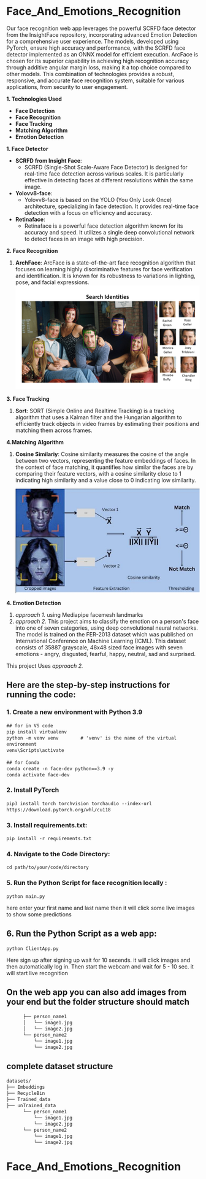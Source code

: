 # Face_And_Emotions_Recognition

Our face recognition web app leverages the powerful SCRFD face detector from the InsightFace repository, incorporating advanced Emotion Detection for a comprehensive user experience. The models, developed using PyTorch, ensure high accuracy and performance, with the SCRFD face detector implemented as an ONNX model for efficient execution. ArcFace is chosen for its superior capability in achieving high recognition accuracy through additive angular margin loss, making it a top choice compared to other models. This combination of technologies provides a robust, responsive, and accurate face recognition system, suitable for various applications, from security to user engagement.

**1. Technologies Used**

   - **Face Detection**
   - **Face Recognition**
   - **Face Tracking**
   - **Matching Algorithm**
   - **Emotion Detection**


**1. Face Detector**

   - **SCRFD from Insight Face**:
     - SCRFD (Single-Shot Scale-Aware Face Detector) is designed for real-time face detection across various scales. It is particularly effective in detecting faces at different resolutions within the same image.
   - **Yolovv8-face**:
     - Yolovv8-face is based on the YOLO (You Only Look Once) architecture, specializing in face detection. It provides real-time face detection with a focus on efficiency and accuracy.
   - **Retinaface**:
     - Retinaface is a powerful face detection algorithm known for its accuracy and speed. It utilizes a single deep convolutional network to detect faces in an image with high precision.


**2. Face Recognition**

   1. **ArchFace**:
      ArcFace is a state-of-the-art face recognition algorithm that focuses on learning highly discriminative features for face verification and identification. It is known for its robustness to variations in lighting, pose, and facial expressions.
      ![image](https://github.com/yinsights8/Face_And_Emotions_Recognition/blob/main/static/images/search_identities.png?raw=true)
      


**3. Face Tracking**

   1. **Sort**:
      SORT (Simple Online and Realtime Tracking) is a tracking algorithm that uses a Kalman filter and the Hungarian algorithm to efficiently track objects in video frames by estimating their positions and matching them across frames.


**4.Matching Algorithm**

   1. **Cosine Similariy**:
         Cosine similarity measures the cosine of the angle between two vectors, representing the feature embeddings of faces. In the context of face matching, it quantifies how similar the faces are by comparing their feature vectors, with a cosine similarity close to 1 indicating high similarity and a value close to 0 indicating low similarity.

      ![image](https://github.com/yinsights8/Face_And_Emotions_Recognition/blob/main/static/images/Cosine_Similarity_in_Face_recognition.png?raw=true)

**4. Emotion Detection**
   1. *approach 1.* using Mediapipe facemesh landmarks
   2. *approach 2.* This project aims to classify the emotion on a person's face into one of seven categories, using deep convolutional neural networks. The model is trained on the FER-2013 dataset which was published on International Conference on Machine Learning (ICML). This dataset consists of 35887 grayscale, 48x48 sized face images with seven emotions - angry, disgusted, fearful, happy, neutral, sad and surprised.

This project Uses *approach 2.*

## Here are the step-by-step instructions for running the code:

### 1. Create a new environment with Python 3.9 
```
## for in VS code
pip install virtualenv
python -m venv venv        # 'venv' is the name of the virtual environment
venv\Scripts\activate

## for Conda
conda create -n face-dev python==3.9 -y
conda activate face-dev
```

### 2. Install PyTorch
```
pip3 install torch torchvision torchaudio --index-url https://download.pytorch.org/whl/cu118
```
### 3. Install requirements.txt:
```
pip install -r requirements.txt
```

### 4. Navigate to the Code Directory:
```
cd path/to/your/code/directory
```
### 5. Run the Python Script for face recognition locally :
```
python main.py
```
here enter your first name and last name then it will click some live images to show some predictions 

## 6. Run the Python Script as a web app:
```
python ClientApp.py
```
Here sign up after signing up wait for 10 secends. it will click images and then automatically log in. Then start the webcam and wait for 5 - 10 sec. it will start live recognition


## On the web app you can also add images from your end but the folder structure should match
```
      ├── person_name1
      │   └── image1.jpg
      │   └── image2.jpg
      └── person_name2
          └── image1.jpg
          └── image2.jpg
```

## complete dataset structure
```
datasets/
├── Embeddings
├── RecycleBin
├── Trained_data
├── unTrained_data
      └── person_name1
          └── image1.jpg
          └── image2.jpg
      └── person_name2
          └── image1.jpg
          └── image2.jpg
```



# Face_And_Emotions_Recognition
